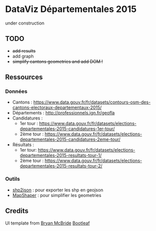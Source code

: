 # DataViz Départementales 2015
under construction

## TODO
* ~~add results~~
* add graph
* ~~simplify cantons geometries and add DOM !~~

## Ressources
### Données
* Cantons : https://www.data.gouv.fr/fr/datasets/contours-osm-des-cantons-electoraux-departementaux-2015/
* Départements : http://professionnels.ign.fr/geofla
* Candidatures :
  - 1er tour : https://www.data.gouv.fr/fr/datasets/elections-departementales-2015-candidatures-1er-tour/
  - 2ème tour : https://www.data.gouv.fr/fr/datasets/elections-departementales-2015-candidatures-2eme-tour/
* Résultats :
  - 1er tour: https://www.data.gouv.fr/fr/datasets/elections-departementales-2015-resultats-tour-1/
  - 2ème tour : https://www.data.gouv.fr/fr/datasets/elections-departementales-2015-resultats-tour-2/

### Outils
* [shp2json](https://www.npmjs.com/package/shp2json) : pour exporter les shp en geojson
* [MapShaper](http://www.mapshaper.org/) : pour simplifier les geometries

## Credits
UI template from [Bryan McBride](http://bryanmcbride.com) [Bootleaf](https://github.com/bmcbride/bootleaf)
